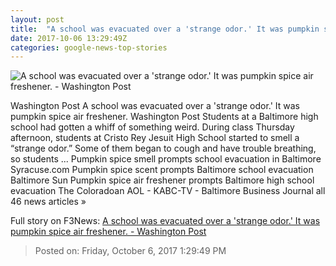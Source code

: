 ```yaml
---
layout: post
title:  "A school was evacuated over a 'strange odor.' It was pumpkin spice air freshener. - Washington Post"
date: 2017-10-06 13:29:49Z
categories: google-news-top-stories
---
```


![A school was evacuated over a 'strange odor.' It was pumpkin spice air freshener. - Washington Post](https://img.washingtonpost.com/rf/image_1484w/2010-2019/WashingtonPost/2015/10/27/BookWorld/Images/Was8972649-1041.jpg?t=20170517)

Washington Post A school was evacuated over a 'strange odor.' It was pumpkin spice air freshener. Washington Post Students at a Baltimore high school had gotten a whiff of something weird. During class Thursday afternoon, students at Cristo Rey Jesuit High School started to smell a “strange odor.” Some of them began to cough and have trouble breathing, so students ... Pumpkin spice smell prompts school evacuation in Baltimore Syracuse.com Pumpkin spice scent prompts Baltimore school evacuation Baltimore Sun Pumpkin spice air freshener prompts Baltimore high school evacuation The Coloradoan AOL - KABC-TV - Baltimore Business Journal all 46 news articles »


Full story on F3News: [A school was evacuated over a 'strange odor.' It was pumpkin spice air freshener. - Washington Post](http://www.f3nws.com/n/kTCnpB)

> Posted on: Friday, October 6, 2017 1:29:49 PM

